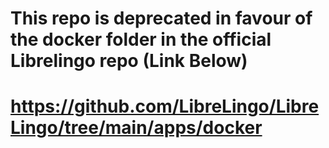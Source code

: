 # This repo is deprecated in favour of the docker folder in the official Librelingo repo (Link Below)
# https://github.com/LibreLingo/LibreLingo/tree/main/apps/docker
